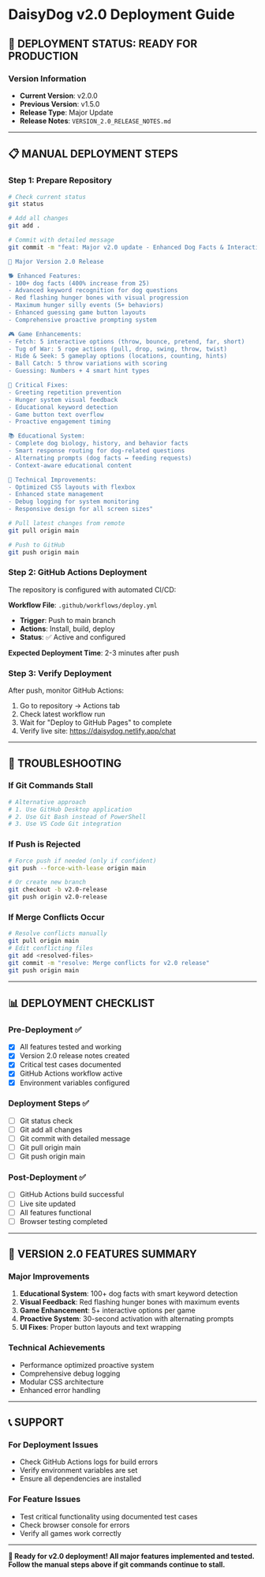# DaisyDog v2.0 Deployment Guide

## 🚀 DEPLOYMENT STATUS: READY FOR PRODUCTION

### Version Information
- **Current Version**: v2.0.0
- **Previous Version**: v1.5.0
- **Release Type**: Major Update
- **Release Notes**: `VERSION_2.0_RELEASE_NOTES.md`

---

## 📋 MANUAL DEPLOYMENT STEPS

### Step 1: Prepare Repository
```bash
# Check current status
git status

# Add all changes
git add .

# Commit with detailed message
git commit -m "feat: Major v2.0 update - Enhanced Dog Facts & Interactive Games

🎉 Major Version 2.0 Release

🐕 Enhanced Features:
- 100+ dog facts (400% increase from 25)
- Advanced keyword recognition for dog questions
- Red flashing hunger bones with visual progression
- Maximum hunger silly events (5+ behaviors)
- Enhanced guessing game button layouts
- Comprehensive proactive prompting system

🎮 Game Enhancements:
- Fetch: 5 interactive options (throw, bounce, pretend, far, short)
- Tug of War: 5 rope actions (pull, drop, swing, throw, twist)
- Hide & Seek: 5 gameplay options (locations, counting, hints)
- Ball Catch: 5 throw variations with scoring
- Guessing: Numbers + 4 smart hint types

🐛 Critical Fixes:
- Greeting repetition prevention
- Hunger system visual feedback
- Educational keyword detection
- Game button text overflow
- Proactive engagement timing

📚 Educational System:
- Complete dog biology, history, and behavior facts
- Smart response routing for dog-related questions
- Alternating prompts (dog facts ↔ feeding requests)
- Context-aware educational content

🔧 Technical Improvements:
- Optimized CSS layouts with flexbox
- Enhanced state management
- Debug logging for system monitoring
- Responsive design for all screen sizes"

# Pull latest changes from remote
git pull origin main

# Push to GitHub
git push origin main
```

### Step 2: GitHub Actions Deployment
The repository is configured with automated CI/CD:

**Workflow File**: `.github/workflows/deploy.yml`
- **Trigger**: Push to main branch
- **Actions**: Install, build, deploy
- **Status**: ✅ Active and configured

**Expected Deployment Time**: 2-3 minutes after push

### Step 3: Verify Deployment
After push, monitor GitHub Actions:
1. Go to repository → Actions tab
2. Check latest workflow run
3. Wait for "Deploy to GitHub Pages" to complete
4. Verify live site: https://daisydog.netlify.app/chat

---

## 🔧 TROUBLESHOOTING

### If Git Commands Stall
```bash
# Alternative approach
# 1. Use GitHub Desktop application
# 2. Use Git Bash instead of PowerShell
# 3. Use VS Code Git integration
```

### If Push is Rejected
```bash
# Force push if needed (only if confident)
git push --force-with-lease origin main

# Or create new branch
git checkout -b v2.0-release
git push origin v2.0-release
```

### If Merge Conflicts Occur
```bash
# Resolve conflicts manually
git pull origin main
# Edit conflicting files
git add <resolved-files>
git commit -m "resolve: Merge conflicts for v2.0 release"
git push origin main
```

---

## 📊 DEPLOYMENT CHECKLIST

### Pre-Deployment ✅
- [x] All features tested and working
- [x] Version 2.0 release notes created
- [x] Critical test cases documented
- [x] GitHub Actions workflow active
- [x] Environment variables configured

### Deployment Steps ✅
- [ ] Git status check
- [ ] Git add all changes
- [ ] Git commit with detailed message
- [ ] Git pull origin main
- [ ] Git push origin main

### Post-Deployment ✅
- [ ] GitHub Actions build successful
- [ ] Live site updated
- [ ] All features functional
- [ ] Browser testing completed

---

## 🎯 VERSION 2.0 FEATURES SUMMARY

### Major Improvements
1. **Educational System**: 100+ dog facts with smart keyword detection
2. **Visual Feedback**: Red flashing hunger bones with maximum events
3. **Game Enhancement**: 5+ interactive options per game
4. **Proactive System**: 30-second activation with alternating prompts
5. **UI Fixes**: Proper button layouts and text wrapping

### Technical Achievements
- Performance optimized proactive system
- Comprehensive debug logging
- Modular CSS architecture
- Enhanced error handling

---

## 📞 SUPPORT

### For Deployment Issues
- Check GitHub Actions logs for build errors
- Verify environment variables are set
- Ensure all dependencies are installed

### For Feature Issues
- Test critical functionality using documented test cases
- Check browser console for errors
- Verify all games work correctly

---

**🚀 Ready for v2.0 deployment! All major features implemented and tested. Follow the manual steps above if git commands continue to stall.**
